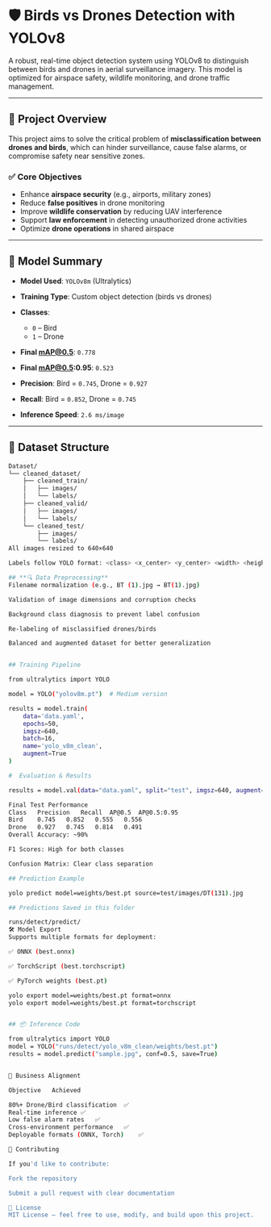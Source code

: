 # 🛡️ Birds vs Drones Detection with YOLOv8

A robust, real-time object detection system using YOLOv8 to distinguish between birds and drones in aerial surveillance imagery. This model is optimized for airspace safety, wildlife monitoring, and drone traffic management.

---

## 📌 Project Overview

This project aims to solve the critical problem of **misclassification between drones and birds**, which can hinder surveillance, cause false alarms, or compromise safety near sensitive zones.

### ✅ Core Objectives

- Enhance **airspace security** (e.g., airports, military zones)
- Reduce **false positives** in drone monitoring
- Improve **wildlife conservation** by reducing UAV interference
- Support **law enforcement** in detecting unauthorized drone activities
- Optimize **drone operations** in shared airspace

---

## 🧠 Model Summary

- **Model Used**: `YOLOv8m` (Ultralytics)
- **Training Type**: Custom object detection (birds vs drones)
- **Classes**:  
  - `0` – Bird  
  - `1` – Drone

- **Final mAP@0.5**: `0.778`  
- **Final mAP@0.5:0.95**: `0.523`  
- **Precision**: Bird = `0.745`, Drone = `0.927`  
- **Recall**: Bird = `0.852`, Drone = `0.745`  
- **Inference Speed**: `2.6 ms/image`

---

## 📂 Dataset Structure

```bash
Dataset/
└── cleaned_dataset/
    ├── cleaned_train/
    │   ├── images/
    │   └── labels/
    ├── cleaned_valid/
    │   ├── images/
    │   └── labels/
    └── cleaned_test/
        ├── images/
        └── labels/
All images resized to 640×640

Labels follow YOLO format: <class> <x_center> <y_center> <width> <height>

## **🔍 Data Preprocessing**
Filename normalization (e.g., BT (1).jpg → BT(1).jpg)

Validation of image dimensions and corruption checks

Background class diagnosis to prevent label confusion

Re-labeling of misclassified drones/birds

Balanced and augmented dataset for better generalization


## Training Pipeline

from ultralytics import YOLO

model = YOLO("yolov8m.pt")  # Medium version

results = model.train(
    data='data.yaml',
    epochs=50,
    imgsz=640,
    batch=16,
    name='yolo_v8m_clean',
    augment=True
)

#  Evaluation & Results

results = model.val(data="data.yaml", split="test", imgsz=640, augment=True)

Final Test Performance
Class	Precision	Recall	AP@0.5	AP@0.5:0.95
Bird	0.745	0.852	0.555	0.556
Drone	0.927	0.745	0.814	0.491
Overall Accuracy: ~90%

F1 Scores: High for both classes

Confusion Matrix: Clear class separation

## Prediction Example

yolo predict model=weights/best.pt source=test/images/DT(131).jpg

## Predictions Saved in this folder

runs/detect/predict/
🛠️ Model Export
Supports multiple formats for deployment:

✅ ONNX (best.onnx)

✅ TorchScript (best.torchscript)

✅ PyTorch weights (best.pt)

yolo export model=weights/best.pt format=onnx
yolo export model=weights/best.pt format=torchscript


## 📦 Inference Code

from ultralytics import YOLO
model = YOLO("runs/detect/yolo_v8m_clean/weights/best.pt")
results = model.predict("sample.jpg", conf=0.5, save=True)


🧭 Business Alignment

Objective	Achieved

80%+ Drone/Bird classification	✅
Real-time inference	✅
Low false alarm rates	✅
Cross-environment performance	✅
Deployable formats (ONNX, Torch)	✅

🤝 Contributing

If you'd like to contribute:

Fork the repository

Submit a pull request with clear documentation

📜 License
MIT License – feel free to use, modify, and build upon this project.
